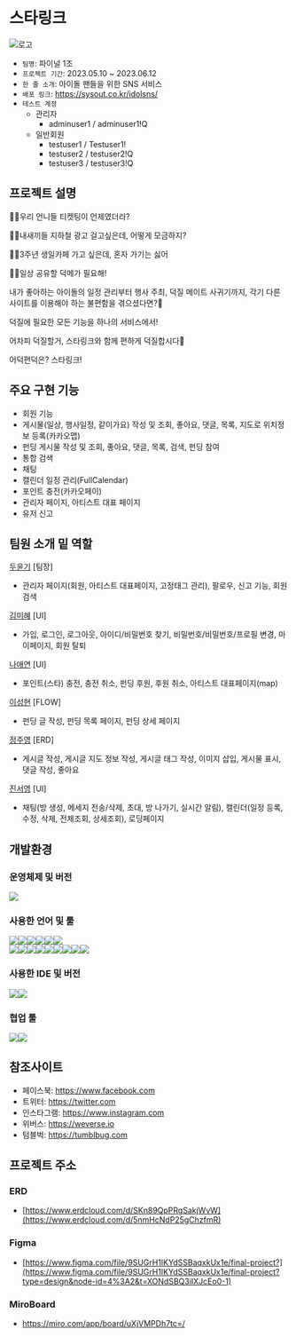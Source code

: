 # 스타링크
![로고](https://github.com/dooshine/finalProject/assets/121537146/5c820d39-f10f-4d89-8f87-4ddeb155392c)

- `팀명`: 파이널 1조
- `프로젝트 기간`: 2023.05.10 ~ 2023.06.12
- `한 줄 소개`: 아이돌 팬들을 위한 SNS 서비스
- `배포 링크`: https://sysout.co.kr/idolsns/
- `테스트 계정`
  - 관리자
    - adminuser1 / adminuser1!Q
  - 일반회원
    - testuser1 / Testuser1!
    - testuser2 / testuser2!Q
    - testuser3 / testuser3!Q


## 프로젝트 설명
🤷‍♀우리 언니들 티켓팅이 언제였더라?

🤷‍♂️내새끼들 지하철 광고 걸고싶은데, 어떻게 모금하지?

🤷‍♂️3주년 생일카페 가고 싶은데, 혼자 가기는 싫어

🤷‍♀️일상 공유할 덕메가 필요해!


내가 좋아하는 아이돌의 일정 관리부터 행사 주최, 덕질 메이트 사귀기까지, 각기 다른 사이트를 이용해야 하는 불편함을 겪으셨다면?🤔

덕질에 필요한 모든 기능을 하나의 서비스에서! 

어차피 덕질할거, 스타링크와 함께 편하게 덕질합시다🥳

어덕편덕은? 스타링크!


## 주요 구현 기능
- 회원 기능
- 게시물(일상, 행사일정, 같이가요) 작성 및 조회, 좋아요, 댓글, 목록, 지도로 위치정보 등록(카카오맵)
- 펀딩 게시물 작성 및 조회, 좋아요, 댓글, 목록, 검색, 펀딩 참여
- 통합 검색
- 채팅
- 캘린더 일정 관리(FullCalendar)
- 포인트 충전(카카오페이)
- 관리자 페이지, 아티스트 대표 페이지
- 유저 신고


## 팀원 소개 밑 역할
<a href="https://github.com/dooshine">두윤기</a> [팀장]
- 관리자 페이지(회원, 아티스트 대표페이지, 고정태그 관리), 팔로우, 신고 기능, 회원 검색

<a href="https://github.com/MYEHUB0">김미혜</a> [UI]
- 가입, 로그인, 로그아웃, 아이디/비밀번호 찾기, 비밀번호/비밀번호/프로필 변경, 마이페이지, 회원 탈퇴

<a href="https://github.com/naaaaann">나애연</a> [UI]
- 포인트(스타) 충전, 충전 취소, 펀딩 후원, 후원 취소, 아티스트 대표페이지(map)

<a href="https://github.com/tomisoulja">이성현</a> [FLOW]
- 펀딩 글 작성, 펀딩 목록 페이지, 펀딩 상세 페이지

<a href="https://github.com/wndudwhdka">정주영</a> [ERD]
- 게시글 작성, 게시글 지도 정보 작성, 게시글 태그 작성, 이미지 삽입, 게시물 표시, 댓글 작성, 좋아요

<a href="https://github.com/importqkk">진서영</a> [UI]
- 채팅(방 생성, 메세지 전송/삭제, 초대, 방 나가기, 실시간 알림), 캘린더(일정 등록, 수정, 삭제, 전체조회, 상세조회), 로딩페이지


## 개발환경
### 운영체제 및 버전
<img src="https://img.shields.io/badge/windows11-0078D6?style=for-the-badge&logo=windows&logoColor=white">

### 사용한 언어 및 툴
<img src="https://img.shields.io/badge/JAVA JDK17-007396?style=for-the-badge&logo=java&logoColor=white"><img src="https://img.shields.io/badge/SpringBoot 2.7.11-6DB33F?style=for-the-badge&logo=springboot&logoColor=white"><img src="https://img.shields.io/badge/oracle 11EX-F80000?style=for-the-badge&logo=oracle&logoColor=white"><img src="https://img.shields.io/badge/maven-C71A36?style=for-the-badge&logo=maven&logoColor=white"><img src="https://img.shields.io/badge/apache tomcat-F8DC75?style=for-the-badge&logo=apachetomcat&logoColor=white"><img src="https://img.shields.io/badge/java mail sender-007396?style=for-the-badge&logo=java&logoColor=white">
<br>
<img src="https://img.shields.io/badge/html5-E34F26?style=for-the-badge&logo=html 5&logoColor=white"><img src="https://img.shields.io/badge/css3-1572B6?style=for-the-badge&logo=css3&logoColor=white"><img src="https://img.shields.io/badge/JavaScript ES5-F7DF1E?style=for-the-badge&logo=javascript&logoColor=black"><img src="https://img.shields.io/badge/jQuery 3.6.4-0769AD?style=for-the-badge&logo=jquery&logoColor=white"><img src="https://img.shields.io/badge/Vue.js 3-4FC08D?style=for-the-badge&logo=vue.js&logoColor=white"><img src="https://img.shields.io/badge/axios 1-5A29E4?style=for-the-badge&logo=axios&logoColor=white"><img src="https://img.shields.io/badge/lodash 4-3492FF?style=for-the-badge&logo=lodash&logoColor=white"><img src="https://img.shields.io/badge/bootstrap 5-7952B3?style=for-the-badge&logo=bootstrap&logoColor=white"><img src="https://img.shields.io/badge/fontawesome 6.2-339AF0?style=for-the-badge&logo=fontawesome&logoColor=white">

### 사용한 IDE 및 버전
<img src="https://img.shields.io/badge/STS4-6DB33F?style=for-the-badge&logo=spring&logoColor=white"><img src="https://img.shields.io/badge/VS Code 1.68-007ACC?style=for-the-badge&logo=visualstudiocode&logoColor=white">

### 협업 툴
<img src="https://img.shields.io/badge/github-181717?style=for-the-badge&logo=github&logoColor=white"><img src="https://img.shields.io/badge/discord-5865F2?style=for-the-badge&logo=discord&logoColor=white">


## 참조사이트
- 페이스북: https://www.facebook.com
- 트위터: https://twitter.com
- 인스타그램: https://www.instagram.com
- 위버스: https://weverse.io
- 텀블벅: https://tumblbug.com


## 프로젝트 주소
### ERD
- [https://www.erdcloud.com/d/SKn89QpPRgSakjWvW](https://www.erdcloud.com/d/5nmHcNdP25gChzfmR)

### Figma
- [https://www.figma.com/file/9SUGrH1IKYdSSBaqxkUx1e/final-project?](https://www.figma.com/file/9SUGrH1IKYdSSBaqxkUx1e/final-project?type=design&node-id=4%3A2&t=XONdSBQ3iIXJcEo0-1)

### MiroBoard
- https://miro.com/app/board/uXjVMPDh7tc=/
